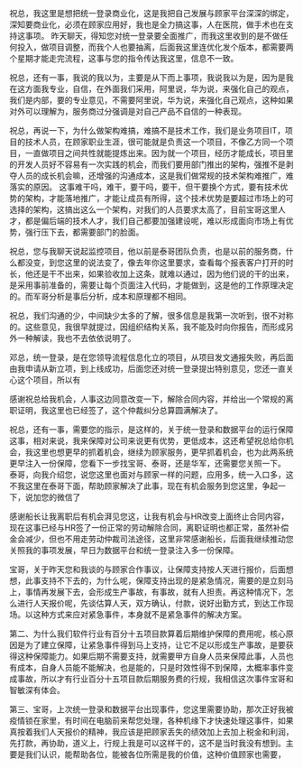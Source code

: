 
祝总，我这里是想把统一登录商业化，这是我把自己发展与顾家平台深深的绑定，深知要商业化，必须在顾家应用好，我也是全力搞这事，人在医院，做手术也在支持这事项。
昨天聊天，得知您对统一登录要全面推广，而我这里收到的是不做任何投入，做项目调整，而我个人也要抽离，后面我这里连优化发个版本，都需要两个星期才能走完流程，这事与您的指令传达我这里，信息不一致。

祝总，还有一事，我说的我以为，主要是从下而上事项，我说我以为是，因为是我在这方面我专业，自信，在外面我们采用，阿里说，华为说，来强化自己的观点，我们是内部，要的专业意见，不需要阿里说，华为说，来强化自己观点，这种如果对外可以理解为，服务商过分强调是对自己产品不自信的一种表现。


祝总，再说一下，为什么做架构难搞，难搞不是技术工作，我们是业务项目IT，项目的技术人员，在顾家职业生涯，很可能就是负责这一个项目，不像乙方同一个项目，一直做项目之间共性就能提炼出来。因为就一个项目，经历才能成长，项目里的开发人员好不容易有一次实践的机会，而我们要用部门推出的架构，强推不是剥夺人员的成长机会嘛，还增强的沟通成本，这是我们做常规的技术架构难推广，难落实的原因。
这事难干吗，难干，要干吗，要干，但干要换个方式，要有技术优势的架构，才能落地推广，才能让成员有所得，这个技术优势是要超过市场上的可选择的架构，这搞出这么一个架构，对我们的人员要求太高了，目前宝哥这里人才，都是偏后端的技术人才，我们自己都要加强建设呢，难以形成面向市场上有优势，强行压下去，都需要部门的脸面。

祝总，您与我聊天说起监控项目，他以前是泰哥团队负责，也是以前的服务商，什么都没变，到您这里的说法变了，像去年你这里要求，查看每个报表客户打开的时长，他还是干不出来，如果验收加上这条，就难以通过，因为他们说的干的出来，是采用事前准备的，需要让每个页面注入代码，才能做到，这是他的工作原理决定的。而军哥分析是事后分析，成本和原理都不相同。

祝总，我们沟通的少，中间缺少太多的了解，很多信息是我第一次听到，很不对称的。这些意见，我很早就提过，因组织结构关系，我不能及时向你报告，而形成另外一种解读，我也不去依依说明了。


邓总，统一登录，是在您领导流程信息化立的项目，从项目发文通报失败，再后面由我申请从新立项，到上线成功，后面您还对统一登录提出特别意见，您还一直关心这个项目，所以有




感谢祝总给我机会，人事这边同意改变一下，解除合同内容，并给出一个常规的离职证明，我这里也已经签了，这个仲裁纠分总算圆满解决了。

祝总，还有一事，需要您的指示，是这样的，关于统一登录和数据平台的运行保障这事，相对来说，我来保障对公司来说更有优势，更低成本，这还希望祝总给你机会，我这里也想更早的抓着机会，继续为顾家服务，更早抓着机会，也为此两系统更早注入一份保障，您看下一步找宝哥、泰哥，还是华军，还需要您关照一下。
泰哥，向我介绍您，说您这里也面对与顾家一样的问题，应用多，统一入口多，这不我这里在泰哥下面，帮助顾家解决了此事，现在有机会服务到您这里，争起一下，说加您的微信了

感谢船长让我离职后有机会湃见您这，让我有机会与HR改变上面终止合同内容，现在这事已经与HR签了一份正常的劳动解除合同，离职证明也都正常，虽然补偿金会减少，但也不用走劳动仲裁司法途径，这里非常感谢船长，后面我继续推动您关照我的事项发展，早日为数据平台和统一登录注入多一份保障。


宝哥，关于昨天您和我谈的与顾家合作事议，让保障支持按人天进行报价，后面想想，此事支持不下去的，为什么呢，保障支持出现的是紧急情况，需要的是立刻马上，事情再发展下去，会形成生产事故，有事故，就有人担责。再这种情况下，怎么进行人天报价呢，先谈估算人天，双方确认，付款，说好出勤方式，到达工作现场。以这种方式来应对紧急事件，本身就不是紧急事件的解决方案。

第二、为什么我们软件行业有百分十五项目款算着后期维护保障的费用呢，核心原因是为了建立保障，让紧急事件得到马上支持，让它不足以形成生产事故，是要获得这种保障能力。如果后期不需要支持，就需要甲方自身人员来保障此事，人员也有成本，自身人员能不能解决，也是能的，只是时效性得不到保障，太概率事件变成事故，所以才有行业百分十五项目款后期服务费的行规，我相信这次事件宝哥和智敏深有体会。

第三、宝哥，上次统一登录和数据平台出现事件，您这里需要协助，那次正好我被疫情锁在家里，有时间在电脑前来帮您处理，各种机缘下才快速处理这事件，如果真按着我们人天报价的精神，我应该是把顾家丢失的绩效加上去加上税金和利润，先打款，再协助，道义上，行规上我是可以这样干的，这不是当时我没有想到。主要是我们认识，能帮助各位，能被各位所需是我的价值，这种价值顾家也需要，